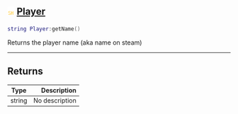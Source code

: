 ## ![shared](.gitbook/assets/shared.png) [Player](home/Player)



```lua
string Player:getName()
```

Returns the player name (aka name on steam)


------
## Returns

| Type   | Description |
| ------ | ----------: |
| string | No description |


